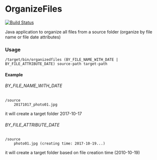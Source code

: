 # OrganizeFiles

[![Build Status](https://travis-ci.org/sfragata/OrganizeFiles.svg?branch=master)](https://travis-ci.org/sfragata/OrganizeFiles)

Java application to organize all files from a source folder (organize by file name or file date attributes)

### Usage 
```
/target/bin/organizedfiles (BY_FILE_NAME_WITH_DATE | BY_FILE_ATTRIBUTE_DATE) source-path target-path
```

#### Example

###### BY_FILE_NAME_WITH_DATE
```
/source
    20171017_photo01.jpg
```
it will create a target folder 2017-10-17


###### BY_FILE_ATTRIBUTE_DATE
```
/source
    photo01.jpg (creating time: 2017-10-19...)
```
it will create a target folder based on file creation time (2010-10-19)


